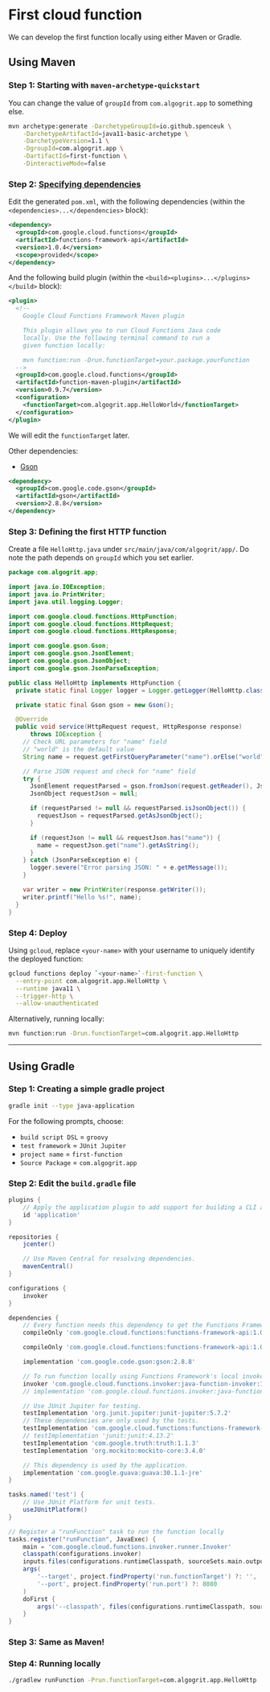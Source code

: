 # First cloud function

We can develop the first function locally using either Maven or Gradle.

## Using Maven

### Step 1: Starting with `maven-archetype-quickstart`

You can change the value of `groupId` from `com.algogrit.app` to something else.

```bash
mvn archetype:generate -DarchetypeGroupId=io.github.spenceuk \
    -DarchetypeArtifactId=java11-basic-archetype \
    -DarchetypeVersion=1.1 \
    -DgroupId=com.algogrit.app \
    -DartifactId=first-function \
    -DinteractiveMode=false
```

### Step 2: [Specifying dependencies](https://cloud.google.com/functions/docs/writing/specifying-dependencies-java#maven)

Edit the generated `pom.xml`, with the following dependencies (within the `<dependencies>...</dependencies>` block):

```xml
<dependency>
  <groupId>com.google.cloud.functions</groupId>
  <artifactId>functions-framework-api</artifactId>
  <version>1.0.4</version>
  <scope>provided</scope>
</dependency>
```

And the following build plugin (within the `<build><plugins>...</plugins></build>` block):

```xml
<plugin>
  <!--
    Google Cloud Functions Framework Maven plugin

    This plugin allows you to run Cloud Functions Java code
    locally. Use the following terminal command to run a
    given function locally:

    mvn function:run -Drun.functionTarget=your.package.yourFunction
  -->
  <groupId>com.google.cloud.functions</groupId>
  <artifactId>function-maven-plugin</artifactId>
  <version>0.9.7</version>
  <configuration>
    <functionTarget>com.algogrit.app.HelloWorld</functionTarget>
  </configuration>
</plugin>
```

We will edit the `functionTarget` later.

Other dependencies:

- [Gson](https://mvnrepository.com/artifact/com.google.code.gson/gson/2.8.8)

```xml
<dependency>
  <groupId>com.google.code.gson</groupId>
  <artifactId>gson</artifactId>
  <version>2.8.8</version>
</dependency>
```

### Step 3: Defining the first HTTP function

Create a file `HelloHttp.java` under `src/main/java/com/algogrit/app/`. Do note the path depends on `groupId` which you set earlier.

```java
package com.algogrit.app;

import java.io.IOException;
import java.io.PrintWriter;
import java.util.logging.Logger;

import com.google.cloud.functions.HttpFunction;
import com.google.cloud.functions.HttpRequest;
import com.google.cloud.functions.HttpResponse;

import com.google.gson.Gson;
import com.google.gson.JsonElement;
import com.google.gson.JsonObject;
import com.google.gson.JsonParseException;

public class HelloHttp implements HttpFunction {
  private static final Logger logger = Logger.getLogger(HelloHttp.class.getName());

  private static final Gson gson = new Gson();

  @Override
  public void service(HttpRequest request, HttpResponse response)
      throws IOException {
    // Check URL parameters for "name" field
    // "world" is the default value
    String name = request.getFirstQueryParameter("name").orElse("world");

    // Parse JSON request and check for "name" field
    try {
      JsonElement requestParsed = gson.fromJson(request.getReader(), JsonElement.class);
      JsonObject requestJson = null;

      if (requestParsed != null && requestParsed.isJsonObject()) {
        requestJson = requestParsed.getAsJsonObject();
      }

      if (requestJson != null && requestJson.has("name")) {
        name = requestJson.get("name").getAsString();
      }
    } catch (JsonParseException e) {
      logger.severe("Error parsing JSON: " + e.getMessage());
    }

    var writer = new PrintWriter(response.getWriter());
    writer.printf("Hello %s!", name);
  }
}
```

### Step 4: Deploy

Using `gcloud`, replace `<your-name>` with your username to uniquely identify the deployed function:

```bash
gcloud functions deploy `<your-name>`-first-function \
  --entry-point com.algogrit.app.HelloHttp \
  --runtime java11 \
  --trigger-http \
  --allow-unauthenticated
```

Alternatively, running locally:

```bash
mvn function:run -Drun.functionTarget=com.algogrit.app.HelloHttp
```

---

## Using Gradle

### Step 1: Creating a simple gradle project

```bash
gradle init --type java-application
```

For the following prompts, choose:

- `build script DSL` = `groovy`
- `test framework` = `JUnit Jupiter`
- `project name` = `first-function`
- `Source Package` = `com.algogrit.app`

### Step 2: Edit the `build.gradle` file

```groovy
plugins {
    // Apply the application plugin to add support for building a CLI application in Java.
    id 'application'
}

repositories {
    jcenter()

    // Use Maven Central for resolving dependencies.
    mavenCentral()
}

configurations {
    invoker
}

dependencies {
    // Every function needs this dependency to get the Functions Framework API.
    compileOnly 'com.google.cloud.functions:functions-framework-api:1.0.4'

    compileOnly 'com.google.cloud.functions:functions-framework-api:1.0.4'

    implementation 'com.google.code.gson:gson:2.8.8'

    // To run function locally using Functions Framework's local invoker
    invoker 'com.google.cloud.functions.invoker:java-function-invoker:1.0.2'
    // implementation 'com.google.cloud.functions.invoker:java-function-invoker:1.0.2'

    // Use JUnit Jupiter for testing.
    testImplementation 'org.junit.jupiter:junit-jupiter:5.7.2'
    // These dependencies are only used by the tests.
    testImplementation 'com.google.cloud.functions:functions-framework-api:1.0.4'
    // testImplementation 'junit:junit:4.13.2'
    testImplementation 'com.google.truth:truth:1.1.3'
    testImplementation 'org.mockito:mockito-core:3.4.0'

    // This dependency is used by the application.
    implementation 'com.google.guava:guava:30.1.1-jre'
}

tasks.named('test') {
    // Use JUnit Platform for unit tests.
    useJUnitPlatform()
}

// Register a "runFunction" task to run the function locally
tasks.register("runFunction", JavaExec) {
    main = 'com.google.cloud.functions.invoker.runner.Invoker'
    classpath(configurations.invoker)
    inputs.files(configurations.runtimeClasspath, sourceSets.main.output)
    args(
        '--target', project.findProperty('run.functionTarget') ?: '',
        '--port', project.findProperty('run.port') ?: 8080
    )
    doFirst {
        args('--classpath', files(configurations.runtimeClasspath, sourceSets.main.output).asPath)
    }
}
```

### Step 3: Same as Maven!

### Step 4: Running locally

```bash
./gradlew runFunction -Prun.functionTarget=com.algogrit.app.HelloHttp
```
